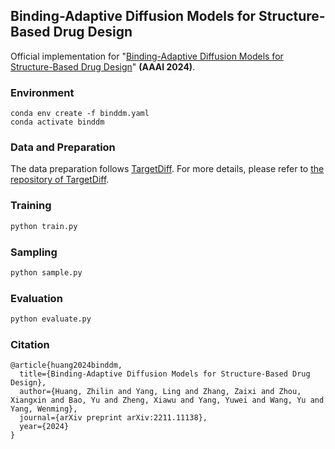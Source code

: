 ## Binding-Adaptive Diffusion Models for Structure-Based Drug Design

Official implementation for "[Binding-Adaptive Diffusion Models for Structure-Based Drug Design]()" **(AAAI 2024)**.

### Environment

```shell
conda env create -f binddm.yaml
conda activate binddm
```

### Data and Preparation
The data preparation follows [TargetDiff](https://arxiv.org/abs/2303.03543). For more details, please refer to [the repository of TargetDiff](https://github.com/guanjq/targetdiff?tab=readme-ov-file#data).

### Training

```python
python train.py
```

### Sampling

```python
python sample.py
```

### Evaluation

```python
python evaluate.py
```

### Citation
```
@article{huang2024binddm,
  title={Binding-Adaptive Diffusion Models for Structure-Based Drug Design},
  author={Huang, Zhilin and Yang, Ling and Zhang, Zaixi and Zhou, Xiangxin and Bao, Yu and Zheng, Xiawu and Yang, Yuwei and Wang, Yu and Yang, Wenming},
  journal={arXiv preprint arXiv:2211.11138},
  year={2024}
}
```